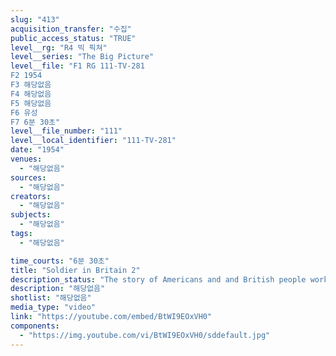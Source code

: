 ```yaml
---
slug: "413"
acquisition_transfer: "수집"
public_access_status: "TRUE"
level__rg: "R4 빅 픽쳐"
level__series: "The Big Picture"
level__file: "F1 RG 111-TV-281
F2 1954
F3 해당없음
F4 해당없음
F5 해당없음
F6 유성
F7 6분 30초"
level__file_number: "111"
level__local_identifier: "111-TV-281"
date: "1954"
venues: 
  - "해당없음"
sources: 
  - "해당없음"
creators: 
  - "해당없음"
subjects: 
  - "해당없음"
tags: 
  - "해당없음"

time_courts: "6분 30초"
title: "Soldier in Britain 2"
description_status: "The story of Americans and and British people working together for the first time in peacetime environment with troops stationed on British soil."
description: "해당없음"
shotlist: "해당없음"
media_type: "video"
link: "https://youtube.com/embed/BtWI9EOxVH0"
components: 
  - "https://img.youtube.com/vi/BtWI9EOxVH0/sddefault.jpg"
---
```


